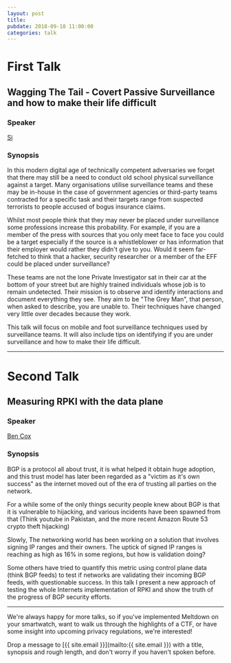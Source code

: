 ```yaml
---
layout: post
title:
pubdate: 2018-09-18 11:00:00
categories: talk
---
```


# First Talk

## Wagging The Tail - Covert Passive Surveillance and how to make their life difficult

### Speaker

[Si](https://www.twitter.com/SecuritySense)

### Synopsis

In this modern digital age of technically competent adversaries we forget that there may still be a need to conduct old school physical surveillance against a target. Many organisations utilise surveillance teams and these may be in-house in the case of government agencies or third-party teams contracted for a specific task and their targets range from suspected terrorists to people accused of bogus insurance claims.

Whilst most people think that they may never be placed under surveillance some professions increase this probability. For example, if you are a member of the press with sources that you only meet face to face you could be a target especially if the source is a whistleblower or has information that their employer would rather they didn't give to you. Would it seem far-fetched to think that a hacker, security researcher or a member of the EFF could be placed under surveillance?

These teams are not the lone Private Investigator sat in their car at the bottom of your street but are highly trained individuals whose job is to remain undetected. Their mission is to observe and identify interactions and document everything they see. They aim to be "The Grey Man", that person, when asked to describe, you are unable to. Their techniques have changed very little over decades because they work.

This talk will focus on mobile and foot surveillance techniques used by surveillance teams. It will also include tips on identifying if you are under surveillance and how to make their life difficult.

<hr>

# Second Talk

## Measuring RPKI with the data plane

### Speaker

[Ben Cox](https://twitter.com/Benjojo12)

### Synopsis

BGP is a protocol all about trust, it is what helped it obtain huge adoption, and this trust model has later been regarded as a "victim as it's own success" as the internet moved out of the era of trusting all parties on the network.

For a while some of the only things security people knew about BGP is that it is vulnerable to hijacking, and various incidents have been spawned from that (Think youtube in Pakistan, and the more recent Amazon Route 53 crypto theft hijacking)

Slowly, The networking world has been working on a solution that involves signing IP ranges and their owners. The uptick of signed IP ranges is reaching as high as 16% in some regions, but how is validation doing?

Some others have tried to quantify this metric using control plane data (think BGP feeds) to test if networks are validating their incoming BGP feeds, with questionable success. In this talk I present a new approach of testing the whole Internets implementation of RPKI and show the truth of the progress of BGP security efforts.


<hr>

We're always happy for more talks, so if you've implemented Meltdown on your smartwatch,
want to walk us through the highlights of a CTF, or have some insight into upcoming privacy
regulations, we're interested!

Drop a message to [{{ site.email }}](mailto:{{ site.email }}) with a title,
synopsis and rough length, and don't worry if you haven't spoken before.

